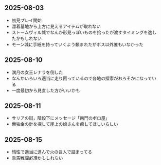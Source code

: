 ## 2025-08-03

- 初見プレイ開始
- 漂着墓地から上方に見えるアイテムが取れない
- ストームヴィル城でなんか形見っぽいものを拾ったが渡すタイミングを逸したかもしれない
- モーン城に手紙を持っていくよう頼まれたがボス以外誰もいなかった

## 2025-08-10

- 満月の女王レナラを倒した
- なんかいろいろ適当に走り回っているので各地の探索がおろそかになっている
- 一度最初から見直した方がいいかも

## 2025-08-11

- サリアの街，階段下にメッセージ「南門のボロ屋」
- 無垢金の針を探して崖上の娘さんを癒してほしいらしい

## 2025-08-15

- 惰性で適当に進んで火の巨人で詰まってる
- 乗馬戦闘必須かもしれない
